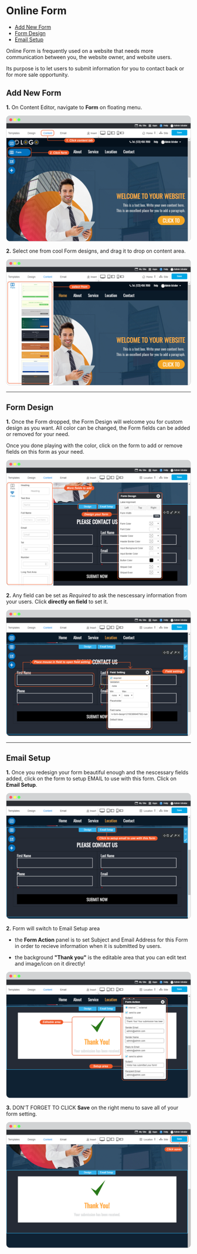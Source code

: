 # Online Form

  - [Add New Form](#addnewform)
  - [Form Design](#formdesign)
  - [Email Setup](#emailsetup)


Online Form is frequently used on a website that needs more communication between you, the website owner, and website users. 

Its purpose is to let users to submit information for you to contact back or for more sale opportunity.

<a name="addnewform"></a>
## Add New Form

**1.** On Content Editor, navigate to **Form** on floating menu.

![image](images/online_form/img_click_form.png)



**2.** Select one from cool Form designs, and drag it to drop on content area.

![image](images/online_form/img_select_from.png)


---------------------------------------------------------------------------------------------------


<a name="formdesign"></a>
## Form Design

**1.** Once the Form dropped, the Form Design will welcome you for custom design as you want. All color can be changed, the Form fields can be added or removed for your need.


Once you done playing with the color, click on the form to add or remove fields on this form as your need.

![image](images/online_form/img_design_form.png)



**2.** Any field can be set as *Required* to ask the nescessary information from your users. Click **directly on field** to set it.

![image](images/online_form/img_field_setting.png)


---------------------------------------------------------------------------------------------------


<a name="emailsetup"></a>
## Email Setup

**1.** Once you redesign your form beautiful enough and the nescessary fields added, click on the form to setup EMAIL to use with this form. Click on **Email Setup**.

![image](images/online_form/img_email_setup.png)



**2.** Form will switch to Email Setup area

- the **Form Action** panel is to set Subject and Email Address for this Form in order to recieve information when it is submitted by users.

- the background **"Thank you"** is the editable area that you can edit text and image/icon on it directly!

![image](images/online_form/img_thank_you_form.png)



**3.** DON'T FORGET TO CLICK **Save** on the right menu to save all of your form setting.


 ![image](images/online_form/img_save_form.png)
